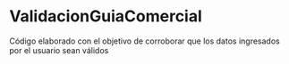 # ValidacionGuiaComercial
Código elaborado con el objetivo de corroborar que los datos ingresados por el usuario sean válidos

